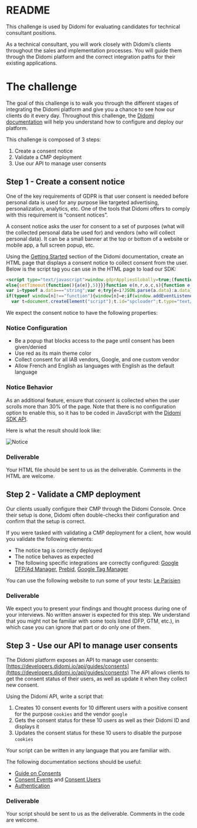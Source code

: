 # README

This challenge is used by Didomi for evaluating candidates for technical consultant positions.

As a technical consultant, you will work closely with Didomi’s clients throughout the sales and implementation processes. You will guide them through the Didomi platform and the correct integration paths for their existing applications.

# The challenge

The goal of this challenge is to walk you through the different stages of integrating the Didomi platform and give you a chance to see how our clients do it every day.
Throughout this challenge, the [Didomi documentation](https://developers.didomi.io/) will help you understand how to configure and deploy our platform.

This challenge is composed of 3 steps:

1. Create a consent notice
2. Validate a CMP deployment
3. Use our API to manage user consents

## Step 1 - Create a consent notice

One of the key requirements of GDPR is that user consent is needed before personal data is used for any purpose like targeted advertising, personalization, analytics, etc. One of the tools that Didomi offers to comply with this requirement is “consent notices”.

A consent notice asks the user for consent to a set of purposes (what will the collected personal data be used for) and vendors (who will collect personal data). It can be a small banner at the top or bottom of a website or mobile app, a full screen popup, etc.

Using the [Getting Started](https://developers.didomi.io/cmp/web-sdk/getting-started) section of the Didomi documentation, create an HTML page that displays a consent notice to collect consent from the user.
Below is the script tag you can use in the HTML page to load our SDK:

```html
<script type="text/javascript">window.gdprAppliesGlobally=true;(function(){function a(e){if(!window.frames[e]){if(document.body&&document.body.firstChild){var t=document.body;var n=document.createElement("iframe");n.style.display="none";n.name=e;n.title=e;t.insertBefore(n,t.firstChild)}
else{setTimeout(function(){a(e)},5)}}}function e(n,r,o,c,s){function e(e,t,n,a){if(typeof n!=="function"){return}if(!window[r]){window[r]=[]}var i=false;if(s){i=s(e,t,n)}if(!i){window[r].push({command:e,parameter:t,callback:n,version:a})}}e.stub=true;function t(a){if(!window[n]||window[n].stub!==true){return}if(!a.data){return}
var i=typeof a.data==="string";var e;try{e=i?JSON.parse(a.data):a.data}catch(t){return}if(e[o]){var r=e[o];window[n](r.command,r.parameter,function(e,t){var n={};n[c]={returnValue:e,success:t,callId:r.callId};a.source.postMessage(i?JSON.stringify(n):n,"*")},r.version)}}
if(typeof window[n]!=="function"){window[n]=e;if(window.addEventListener){window.addEventListener("message",t,false)}else{window.attachEvent("onmessage",t)}}}e("__tcfapi","__tcfapiBuffer","__tcfapiCall","__tcfapiReturn");a("__tcfapiLocator");(function(e){
  var t=document.createElement("script");t.id="spcloader";t.type="text/javascript";t.async=true;t.src="https://sdk.privacy-center.org/"+e+"/loader.js?target="+document.location.hostname;t.charset="utf-8";var n=document.getElementsByTagName("script")[0];n.parentNode.insertBefore(t,n)})("ba9770df-ec85-4d9c-ad49-35c42c327fc4")})();</script>
```

We expect the consent notice to have the following properties:

### Notice Configuration

- Be a popup that blocks access to the page until consent has been given/denied
- Use red as its main theme color
- Collect consent for all IAB vendors, Google, and one custom vendor
- Allow French and English as languages with English as the default language

### Notice Behavior

As an additional feature, ensure that consent is collected when the user scrolls more than 30% of the page.
Note that there is no configuration option to enable this, so it has to be coded in JavaScript with the [Didomi SDK API](https://developers.didomi.io/cmp/web-sdk/reference/api).

Here is what the result should look like:

![Notice](./notice-popin.png)

### Deliverable

Your HTML file should be sent to us as the deliverable. Comments in the HTML are welcome.

## Step 2 - Validate a CMP deployment

Our clients usually configure their CMP through the Didomi Console. Once their setup is done, Didomi often double-checks their configuration and confirm that the setup is correct.

If you were tasked with validating a CMP deployment for a client, how would you validate the following elements:

- The notice tag is correctly deployed
- The notice behaves as expected
- The following specific integrations are correctly configured: [Google DFP/Ad Manager](https://developers.didomi.io/cmp/web-sdk/consent-notice/vendors-and-purposes/google-dfp-adsense-adx), [Prebid](https://developers.didomi.io/cmp/web-sdk/consent-notice/vendors-and-purposes/prebid), [Google Tag Manager](https://developers.didomi.io/cmp/web-sdk/tags-management/google-tag-manager)

You can use the following website to run some of your tests: [Le Parisien](http://www.leparisien.fr/)

### Deliverable

We expect you to present your findings and thought process during one of your interviews. No written answer is expected for this step.
We understand that you might not be familiar with some tools listed (DFP, GTM, etc.), in which case you can ignore that part or do only one of them.

## Step 3 - Use our API to manage user consents

The Didomi platform exposes an API to manage user consents: [https://developers.didomi.io/api/guides/consents](https://developers.didomi.io/api/guides/consents)
The API allows clients to get the consent status of their users, as well as update it when they collect new consent.

Using the Didomi API, write a script that:

1. Creates 10 consent events for 10 different users with a positive consent for the purpose `cookies` and the vendor `google`
2. Gets the consent status for these 10 users as well as their Didomi ID and displays it
3. Updates the consent status for these 10 users to disable the purpose `cookies`

Your script can be written in any language that you are familiar with.

The following documentation sections should be useful:

- [Guide on Consents](https://developers.didomi.io/api/guides/consents)
- [Consent Events](https://developers.didomi.io/api/resources/consents/events) and [Consent Users](https://developers.didomi.io/api/resources/consents/users)
- [Authentication](https://developers.didomi.io/api/introduction/authentication)

### Deliverable

Your script should be sent to us as the deliverable. Comments in the code are welcome.